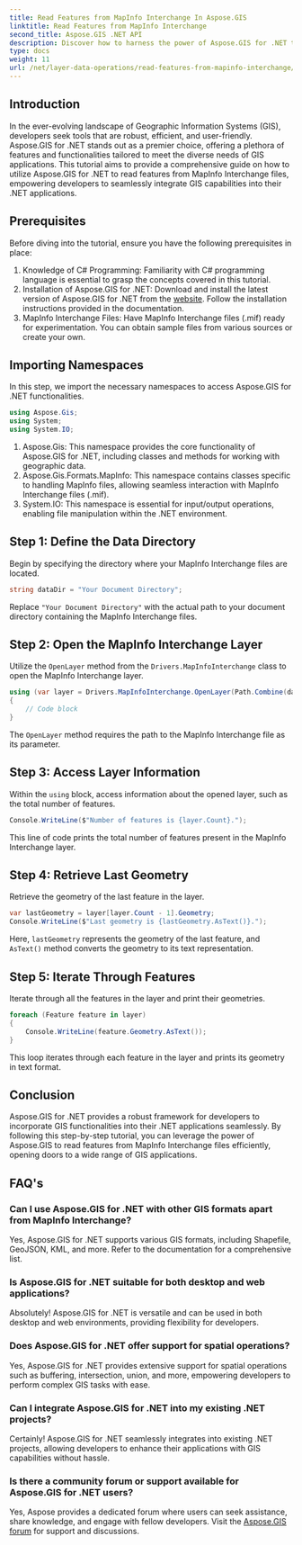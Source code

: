 ```yaml
---
title: Read Features from MapInfo Interchange In Aspose.GIS
linktitle: Read Features from MapInfo Interchange
second_title: Aspose.GIS .NET API
description: Discover how to harness the power of Aspose.GIS for .NET to read features from MapInfo Interchange files in this comprehensive tutorial.
type: docs
weight: 11
url: /net/layer-data-operations/read-features-from-mapinfo-interchange/
---
```

## Introduction
In the ever-evolving landscape of Geographic Information Systems (GIS), developers seek tools that are robust, efficient, and user-friendly. Aspose.GIS for .NET stands out as a premier choice, offering a plethora of features and functionalities tailored to meet the diverse needs of GIS applications. This tutorial aims to provide a comprehensive guide on how to utilize Aspose.GIS for .NET to read features from MapInfo Interchange files, empowering developers to seamlessly integrate GIS capabilities into their .NET applications.
## Prerequisites
Before diving into the tutorial, ensure you have the following prerequisites in place:
1. Knowledge of C# Programming: Familiarity with C# programming language is essential to grasp the concepts covered in this tutorial.
2. Installation of Aspose.GIS for .NET: Download and install the latest version of Aspose.GIS for .NET from the [website](https://releases.aspose.com/gis/net/). Follow the installation instructions provided in the documentation.
3. MapInfo Interchange Files: Have MapInfo Interchange files (.mif) ready for experimentation. You can obtain sample files from various sources or create your own.

## Importing Namespaces
In this step, we import the necessary namespaces to access Aspose.GIS for .NET functionalities.
```csharp
using Aspose.Gis;
using System;
using System.IO;
```
1. Aspose.Gis: This namespace provides the core functionality of Aspose.GIS for .NET, including classes and methods for working with geographic data.
2. Aspose.Gis.Formats.MapInfo: This namespace contains classes specific to handling MapInfo files, allowing seamless interaction with MapInfo Interchange files (.mif).
3. System.IO: This namespace is essential for input/output operations, enabling file manipulation within the .NET environment.

## Step 1: Define the Data Directory
Begin by specifying the directory where your MapInfo Interchange files are located.
```csharp
string dataDir = "Your Document Directory";
```
Replace `"Your Document Directory"` with the actual path to your document directory containing the MapInfo Interchange files.
## Step 2: Open the MapInfo Interchange Layer
Utilize the `OpenLayer` method from the `Drivers.MapInfoInterchange` class to open the MapInfo Interchange layer.
```csharp
using (var layer = Drivers.MapInfoInterchange.OpenLayer(Path.Combine(dataDir, "data.mif")))
{
    // Code block
}
```
The `OpenLayer` method requires the path to the MapInfo Interchange file as its parameter.
## Step 3: Access Layer Information
Within the `using` block, access information about the opened layer, such as the total number of features.
```csharp
Console.WriteLine($"Number of features is {layer.Count}.");
```
This line of code prints the total number of features present in the MapInfo Interchange layer.
## Step 4: Retrieve Last Geometry
Retrieve the geometry of the last feature in the layer.
```csharp
var lastGeometry = layer[layer.Count - 1].Geometry;
Console.WriteLine($"Last geometry is {lastGeometry.AsText()}.");
```
Here, `lastGeometry` represents the geometry of the last feature, and `AsText()` method converts the geometry to its text representation.
## Step 5: Iterate Through Features
Iterate through all the features in the layer and print their geometries.
```csharp
foreach (Feature feature in layer)
{
    Console.WriteLine(feature.Geometry.AsText());
}
```
This loop iterates through each feature in the layer and prints its geometry in text format.

## Conclusion
Aspose.GIS for .NET provides a robust framework for developers to incorporate GIS functionalities into their .NET applications seamlessly. By following this step-by-step tutorial, you can leverage the power of Aspose.GIS to read features from MapInfo Interchange files efficiently, opening doors to a wide range of GIS applications.
## FAQ's
### Can I use Aspose.GIS for .NET with other GIS formats apart from MapInfo Interchange?
Yes, Aspose.GIS for .NET supports various GIS formats, including Shapefile, GeoJSON, KML, and more. Refer to the documentation for a comprehensive list.
### Is Aspose.GIS for .NET suitable for both desktop and web applications?
Absolutely! Aspose.GIS for .NET is versatile and can be used in both desktop and web environments, providing flexibility for developers.
### Does Aspose.GIS for .NET offer support for spatial operations?
Yes, Aspose.GIS for .NET provides extensive support for spatial operations such as buffering, intersection, union, and more, empowering developers to perform complex GIS tasks with ease.
### Can I integrate Aspose.GIS for .NET into my existing .NET projects?
Certainly! Aspose.GIS for .NET seamlessly integrates into existing .NET projects, allowing developers to enhance their applications with GIS capabilities without hassle.
### Is there a community forum or support available for Aspose.GIS for .NET users?
Yes, Aspose provides a dedicated forum where users can seek assistance, share knowledge, and engage with fellow developers. Visit the [Aspose.GIS forum](https://forum.aspose.com/c/gis/33) for support and discussions.
